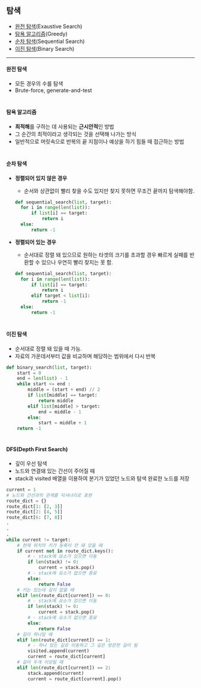 ## 탐색

- [완전 탐색](#완전-탐색)(Exaustive Search)
- [탐욕 알고리즘](#탐욕-알고리즘)(Greedy)
- [순차 탐색](#순차-탐색)(Sequential Search)
- [이진 탐색](#이진-탐색)(Binary Search)

---

#### 완전 탐색

- 모든 경우의 수를 탐색
- Brute-force, generate-and-test

#

#### 탐욕 알고리즘

- **최적해**를 구하는 데 사용되는 **근시안적**인 방법
- 그 순간의 최적이라고 생각되는 것을 선택해 나가는 방식
- 일반적으로 머릿속으로 반복의 끝 지점이나 예상을 하기 힘들 때 접근하는 방법

#

#### 순차 탐색

- **정렬되어 있지 않은 경우**

  - 순서와 상관없이 빨리 찾을 수도 있지만 찾지 못하면 무조건 끝까지 탐색해야함.

  ```python
  def sequential_search(list, target):
  	for i in range(len(list)):
  		if list[i] == target:
  			return i
  	else:
  		return -1
  ```

- **정렬되어 있는 경우**
  - 순서대로 정렬 돼 있으므로 원하는 타겟의 크기를 초과할 경우 빠르게 실패를 반환할 수 있으나 우연히 빨리 찾지는 못 함.
  ```python
  def sequential_search(list, target):
  	for i in range(len(list)):
  		if list[i] == target:
  			return i
  		elif target < list[i]:
  			return -1
  	else:
  		return -1
  ```

#

#### 이진 탐색

- 순서대로 정렬 돼 있을 때 가능.
- 자료의 가운데서부터 값을 비교하며 해당하는 범위에서 다시 반복

```python
def binary_search(list, target):
	start = 0
	end = len(list) - 1
	while start <= end :
		middle = (start + end) // 2
		if list[middle] == target:
			return middle
		elif list[middle] > target:
			end = middle - 1
		else:
			start = middle + 1
	return -1
```

#

#### DFS(Depth First Search)

- 깊이 우선 탐색
- 노드와 연결돼 있는 간선이 주어질 때
- stack과 visited 배열을 이용하여 분기가 있었던 노드와 탐색 완료한 노드를 저장

```python
current = 1
# 노드와 간선과의 관계를 딕셔너리로 표현
route_dict = {}
route_dict[1: [2, 3]]
route_dict[2: [4, 5]]
route_dict[6: [7, 8]]
.
.
.
while current != target:
	# 현재 위치의 키가 등록이 안 돼 있을 때
	if current not in route_dict.keys():
		# - stack에 요소가 있으면 이동
		if len(stack) != 0:
			current = stack.pop()
		# - stack에 요소가 없으면 종료
		else:
			return False
	# 키는 있는데 길이 없을 때
	elif len(route_dict[current]) == 0:
		# - stack에 요소가 있으면 이동
		if len(stack) != 0:
			current = stack.pop()
		# - stack에 요소가 없으면 종료
		else:
			return False
	# 길이 하나일 때
	elif len(route_dict[current]) == 1:
		# - 하나 있는 길로 이동하고 그 길은 방문한 길이 됨
		visited.append(current)
		current = route_dict[current]
	# 길이 두개 이상일 때
	elif len(route_dict[current]) == 2:
		stack.append(current)
		current = route_dict[current].pop()
```
